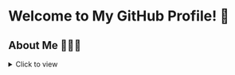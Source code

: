 # Welcome to My GitHub Profile! 👋


## About Me 👨🏽‍💻
<details>
  <summary>Click to view</summary>
  
Daniel is a skilled professional with extensive experience in data analysis, product management, and improvement processes. Currently serving as a Graduate Teaching Assistant at Missouri University of Science and Technology since August 2023, Daniel previously held various roles at Jaiz Bank Plc from 2013 to 2023, including Data Analyst and Product Manager, where comprehensive analytical frameworks were developed to enhance business performance through data-driven insights. Earlier, Daniel contributed to IT business support and retail banking, focusing on product development and customer service. Daniel's career began at Heritage Bank Plc, providing retail banking and customer service management during the National Youth Service Corps. Daniel holds a Bachelor of Science degree in Statistics and Computer Science from the University of Agriculture, Makurdi.

</detials

## Skills 🛠
### Technical Writing


### Programming Technologies
•⁠  ⁠SQL (MSSQL) 💾

•⁠  ⁠Python (Pandas, NumPy, Matplotlib, SciPy, Scikit-learn, Keras, TensorFlow, PyTorch) 🐍


### Business Intelligence Tools 🛠

•⁠  ⁠MS Power BI 💼

•⁠  ⁠Tableau 📊

### Version Control
•⁠  ⁠Git 🌳

## Projects 💼
### SQL
[Click to view SQL projects](link_to_SQL_projects_repository) 📂



### Python Projects
<details>
  <summary>Click to view</summary>
  
 


</details>


### MS PowerBI
<details>
  <summary>Click to view</summary>

  - [POS Performance Analysis](https://github.com/danielagbo44/POS-Performance-Metrics-Reports.git)
  


</details>

## Social Media
Connect with me on [LinkedIn](https://linkedin.com/in/daniel-agbo-b1327154) for more updates and insights! 🌐🐦
